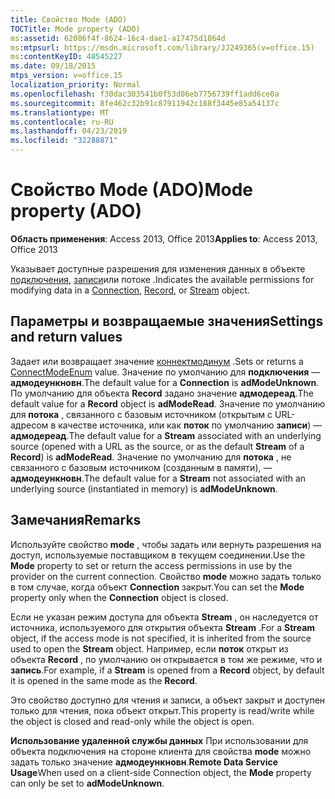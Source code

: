 ```yaml
---
title: Свойство Mode (ADO)
TOCTitle: Mode property (ADO)
ms:assetid: 62086f4f-8624-16c4-dae1-a17475d1864d
ms:mtpsurl: https://msdn.microsoft.com/library/JJ249365(v=office.15)
ms:contentKeyID: 48545227
ms.date: 09/18/2015
mtps_version: v=office.15
localization_priority: Normal
ms.openlocfilehash: f30dac303541b0f53d06eb7756739ff1add6ce0a
ms.sourcegitcommit: 8fe462c32b91c87911942c188f3445e85a54137c
ms.translationtype: MT
ms.contentlocale: ru-RU
ms.lasthandoff: 04/23/2019
ms.locfileid: "32288871"
---
```

# <a name="mode-property-ado"></a><span data-ttu-id="a6003-102">Свойство Mode (ADO)</span><span class="sxs-lookup"><span data-stu-id="a6003-102">Mode property (ADO)</span></span>


<span data-ttu-id="a6003-103">**Область применения**: Access 2013, Office 2013</span><span class="sxs-lookup"><span data-stu-id="a6003-103">**Applies to**: Access 2013, Office 2013</span></span>

<span data-ttu-id="a6003-104">Указывает доступные разрешения для изменения данных в объекте [подключения](connection-object-ado.md), [записи](record-object-ado.md)или потоке [](stream-object-ado.md) .</span><span class="sxs-lookup"><span data-stu-id="a6003-104">Indicates the available permissions for modifying data in a [Connection](connection-object-ado.md), [Record](record-object-ado.md), or [Stream](stream-object-ado.md) object.</span></span>

## <a name="settings-and-return-values"></a><span data-ttu-id="a6003-105">Параметры и возвращаемые значения</span><span class="sxs-lookup"><span data-stu-id="a6003-105">Settings and return values</span></span>

<span data-ttu-id="a6003-106">Задает или возвращает значение [коннектмодинум](connectmodeenum.md) .</span><span class="sxs-lookup"><span data-stu-id="a6003-106">Sets or returns a [ConnectModeEnum](connectmodeenum.md) value.</span></span> <span data-ttu-id="a6003-107">Значение по умолчанию для **подключения** — **адмодеункновн**.</span><span class="sxs-lookup"><span data-stu-id="a6003-107">The default value for a **Connection** is **adModeUnknown**.</span></span> <span data-ttu-id="a6003-108">По умолчанию для объекта **Record** задано значение **адмодереад**.</span><span class="sxs-lookup"><span data-stu-id="a6003-108">The default value for a **Record** object is **adModeRead**.</span></span> <span data-ttu-id="a6003-109">Значение по умолчанию для **потока** , связанного с базовым источником (открытым с URL-адресом в качестве источника, или как **поток** по умолчанию **записи**) — **адмодереад**.</span><span class="sxs-lookup"><span data-stu-id="a6003-109">The default value for a **Stream** associated with an underlying source (opened with a URL as the source, or as the default **Stream** of a **Record**) is **adModeRead**.</span></span> <span data-ttu-id="a6003-110">Значение по умолчанию для **потока** , не связанного с базовым источником (созданным в памяти), — **адмодеункновн**.</span><span class="sxs-lookup"><span data-stu-id="a6003-110">The default value for a **Stream** not associated with an underlying source (instantiated in memory) is **adModeUnknown**.</span></span>

## <a name="remarks"></a><span data-ttu-id="a6003-111">Замечания</span><span class="sxs-lookup"><span data-stu-id="a6003-111">Remarks</span></span>

<span data-ttu-id="a6003-112">Используйте свойство **mode** , чтобы задать или вернуть разрешения на доступ, используемые поставщиком в текущем соединении.</span><span class="sxs-lookup"><span data-stu-id="a6003-112">Use the **Mode** property to set or return the access permissions in use by the provider on the current connection.</span></span> <span data-ttu-id="a6003-113">Свойство **mode** можно задать только в том случае, когда объект **Connection** закрыт.</span><span class="sxs-lookup"><span data-stu-id="a6003-113">You can set the **Mode** property only when the **Connection** object is closed.</span></span>

<span data-ttu-id="a6003-114">Если не указан режим доступа для объекта **Stream** , он наследуется от источника, используемого для открытия объекта **Stream** .</span><span class="sxs-lookup"><span data-stu-id="a6003-114">For a **Stream** object, if the access mode is not specified, it is inherited from the source used to open the **Stream** object.</span></span> <span data-ttu-id="a6003-115">Например, если **поток** открыт из объекта **Record** , по умолчанию он открывается в том же режиме, что и **запись**.</span><span class="sxs-lookup"><span data-stu-id="a6003-115">For example, if a **Stream** is opened from a **Record** object, by default it is opened in the same mode as the **Record**.</span></span>

<span data-ttu-id="a6003-116">Это свойство доступно для чтения и записи, а объект закрыт и доступен только для чтения, пока объект открыт.</span><span class="sxs-lookup"><span data-stu-id="a6003-116">This property is read/write while the object is closed and read-only while the object is open.</span></span>

<span data-ttu-id="a6003-117">**Использование удаленной службы данных** При использовании для объекта подключения на стороне клиента для свойства **mode** можно задать только значение **адмодеункновн**.</span><span class="sxs-lookup"><span data-stu-id="a6003-117">**Remote Data Service Usage**When used on a client-side Connection object, the **Mode** property can only be set to **adModeUnknown**.</span></span>

